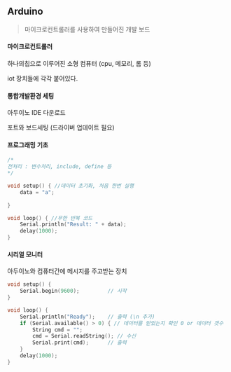 ## Arduino

> 마이크로컨트롤러를 사용하여 만들어진 개발 보드



#### 마이크로컨트롤러

하나의칩으로 이루어진 소형 컴퓨터 (cpu, 메모리, 롬 등)

iot 장치들에 각각 붙어있다.



#### 통합개발환경 세팅

아두이노 IDE 다운로드

포트와 보드세팅 (드라이버 업데이트 필요)



#### 프로그래밍 기초

```c++
/*
전처리 : 변수처리, include, define 등
*/

void setup() { //데이터 초기화, 처음 한번 실행
    data = "a";
    
}

void loop() { //무한 반복 코드
    Serial.println("Result: " + data);
    delay(1000);
}
```



#### 시리얼 모니터

아두이노와 컴퓨터간에 메시지를 주고받는 장치

```c++
void setup() { 
    Serial.begin(9600);    		// 시작
}

void loop() { 
    Serial.println("Ready");  	// 출력 (\n 추가)
    if (Serial.available() > 0) { // 데이터를 받았는지 확인 0 or 데이터 갯수
        String cmd = "";
        cmd = Serial.readString(); // 수신
        Serial.print(cmd);		// 출력
    }
    delay(1000);
}
```

